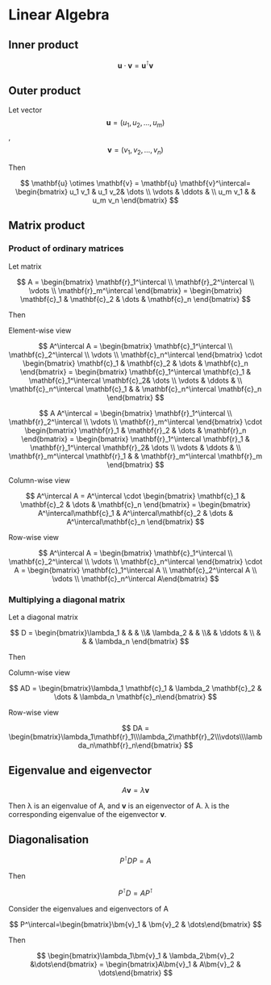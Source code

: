 # Linear Algebra

## Inner product

$$
\mathbf{u} \cdot \mathbf{v} = \mathbf{u}^\intercal \mathbf{v}
$$

## Outer product

Let vector $$\mathbf{u}=(u_1, u_2, ..., u_m)$$, $$\mathbf{v}=(v_1, v_2,  ..., v_n)$$

Then

$$
\mathbf{u} \otimes \mathbf{v} = \mathbf{u} \mathbf{v}^\intercal= \begin{bmatrix}      u_1 v_1 & u_1 v_2& \dots \\     \vdots & \ddots & \\     u_m v_1 &        & u_m v_n      \end{bmatrix}
$$

## Matrix product

### Product of ordinary matrices

Let matrix 

$$
A = \begin{bmatrix} \mathbf{r}_1^\intercal \\ \mathbf{r}_2^\intercal \\ \vdots \\ \mathbf{r}_m^\intercal  \end{bmatrix} = \begin{bmatrix} \mathbf{c}_1 & \mathbf{c}_2 & \dots & \mathbf{c}_n \end{bmatrix}
$$

Then

Element-wise view

$$
A^\intercal A = \begin{bmatrix} \mathbf{c}_1^\intercal \\ \mathbf{c}_2^\intercal \\ \vdots \\ \mathbf{c}_n^\intercal \end{bmatrix} \cdot \begin{bmatrix} \mathbf{c}_1 & \mathbf{c}_2 & \dots & \mathbf{c}_n \end{bmatrix} = \begin{bmatrix} \mathbf{c}_1^\intercal \mathbf{c}_1 & \mathbf{c}_1^\intercal \mathbf{c}_2& \dots \\ \vdots & \ddots & \\ \mathbf{c}_n^\intercal \mathbf{c}_1 & & \mathbf{c}_n^\intercal \mathbf{c}_n \end{bmatrix}
$$

$$
A A^\intercal  = \begin{bmatrix} \mathbf{r}_1^\intercal \\ \mathbf{r}_2^\intercal \\ \vdots \\ \mathbf{r}_m^\intercal \end{bmatrix} \cdot \begin{bmatrix} \mathbf{r}_1 & \mathbf{r}_2 & \dots & \mathbf{r}_n \end{bmatrix} = \begin{bmatrix} \mathbf{r}_1^\intercal \mathbf{r}_1 & \mathbf{r}_1^\intercal \mathbf{r}_2& \dots \\ \vdots & \ddots & \\ \mathbf{r}_m^\intercal \mathbf{r}_1 & & \mathbf{r}_m^\intercal \mathbf{r}_m \end{bmatrix}
$$

Column-wise view

$$
A^\intercal A = A^\intercal \cdot \begin{bmatrix} \mathbf{c}_1 & \mathbf{c}_2 & \dots & \mathbf{c}_n \end{bmatrix} = \begin{bmatrix} A^\intercal\mathbf{c}_1 & A^\intercal\mathbf{c}_2 & \dots & A^\intercal\mathbf{c}_n \end{bmatrix}
$$

Row-wise view

$$
A^\intercal A = \begin{bmatrix} \mathbf{c}_1^\intercal \\ \mathbf{c}_2^\intercal \\ \vdots \\ \mathbf{c}_n^\intercal \end{bmatrix} \cdot A = \begin{bmatrix} \mathbf{c}_1^\intercal A \\ \mathbf{c}_2^\intercal A \\ \vdots \\ \mathbf{c}_n^\intercal A\end{bmatrix}
$$

### Multiplying a diagonal matrix

Let a diagonal matrix

$$
D = \begin{bmatrix}\lambda_1 & & & \\& \lambda_2 & & \\& & \ddots & \\ & & & \lambda_n \end{bmatrix}
$$

Then

Column-wise view

$$
AD = \begin{bmatrix}\lambda_1 \mathbf{c}_1 & \lambda_2 \mathbf{c}_2 & \dots & \lambda_n \mathbf{c}_n\end{bmatrix}
$$

Row-wise view

$$
DA = \begin{bmatrix}\lambda_1\mathbf{r}_1\\\lambda_2\mathbf{r}_2\\\vdots\\\lambda_n\mathbf{r}_n\end{bmatrix}
$$

## Eigenvalue and eigenvector

$$
A\bm{v}=\lambda\bm{v}
$$

Then λ is an eigenvalue of A, and $\bm{v}$ is an eigenvector of A. λ is the corresponding eigenvalue of the eigenvector $\bm{v}$.

## Diagonalisation

$$
P^\intercal D P = A
$$

Then

$$
P^\intercal D = A P^\intercal
$$

Consider the eigenvalues and eigenvectors of A

$$
P^\intercal=\begin{bmatrix}\bm{v}_1 & \bm{v}_2 & \dots\end{bmatrix}
$$

Then

$$
\begin{bmatrix}\lambda_1\bm{v}_1 & \lambda_2\bm{v}_2 &\dots\end{bmatrix} = \begin{bmatrix}A\bm{v}_1 & A\bm{v}_2 & \dots\end{bmatrix}
$$

